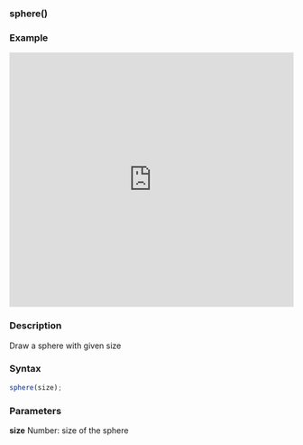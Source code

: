 ### sphere()

### Example

<iframe width="100%" height="450px" src="https://shader-park.appspot.com/sculpture/-LguJkcg_FVF33ErXbAH?example=true&embed=true" frameborder="0"></iframe>

### Description
Draw a sphere with given size

### Syntax
```js
sphere(size);
```

### Parameters
**size** Number: size of the sphere